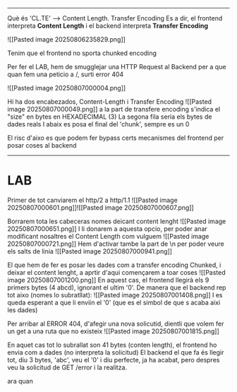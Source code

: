 
---

Què és 'CL.TE' --> Content Length. Transfer Encoding
Es a dir, el frontend interpreta **Content Length** i el backend interpreta **Transfer Encoding**

![[Pasted image 20250806235829.png]]

Tenim que el frontend no sporta chunked encoding

Per fer el LAB, hem de smugglejar una HTTP Request al Backend per a que quan fem una peticio a /, surti error 404

![[Pasted image 20250807000004.png]]

Hi ha dos encabezados, Content-Length i Transfer Encoding
![[Pasted image 20250807000049.png]]
a la part de transfere encoding s'indica el "size" en bytes en HEXADECIMAL (3)
La segona fila seria els bytes de dades reals
I abaix es posa el final del 'chunk', sempre es un 0


El risc d'aixo es que podem fer bypass certs mecanismes del frontend per posar coses al backend

---
<h1>LAB</h1>

Primer de tot canviarem el http/2 a http/1.1
![[Pasted image 20250807000601.png]]![[Pasted image 20250807000607.png]]

Borrarem tota les cabeceras nomes deicant content lenght
![[Pasted image 20250807000651.png]]
I li donarem a aquesta opcio, per poder anar modificant nosaltres el Content Length com vulguem
![[Pasted image 20250807000721.png]]
Hem d'activar tambe la part de \n per poder veure els salts de linia
![[Pasted image 20250807000941.png]]

El que hem de fer es posar les dades com a transfer encoding Chunked, i deixar el content lenght, a aprtir d'aqui començarem a toar coses
![[Pasted image 20250807001200.png]]
En aquest cas, el frontend llegirà els 9 primers bytes (4 abcd), ignorant el ultim '0'. 
De manera que el backend rep tot aixo (nomes lo subratllat):
![[Pasted image 20250807001408.png]]
 I es queda esperant a que li enviin el '0' (que es el simbol de que s acaba aixi les dades)

Per arribar al ERROR 404, d'afegir una nova solicutid, dientli que volem fer un get a una ruta que no existeix
![[Pasted image 20250807001815.png]]

En aquet cas tot lo subrallat son 41 bytes (conten length), el frontend ho envia com a dades (no interpreta la solicitud)
El backend el que fa és llegir tot, diu 3 bytes, 'abc', veu el '0' i diu perfecte, ja ha acabat, pero despres veu la solicitud de GET /error i la realitza.

ara quan